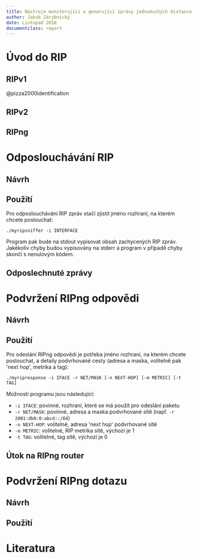 ```yaml
---
title: Nástroje monitorující a generující zprávy jednoduchých distance-vector protokolů
author: Jakub Zárybnický
date: Listopad 2018
documentclass: report
---
```


# Úvod do RIP
## RIPv1
@pizza2000identification

## RIPv2
## RIPng

# Odposlouchávání RIP
## Návrh
## Použití
Pro odposlouchávání RIP zpráv stačí zjistit jméno rozhraní, na kterém chcete
poslouchat:

    ./myripsniffer -i INTERFACE

Program pak bude na stdout vypisovat obsah zachycených RIP zpráv. Jakékoliv
chyby budou vypisovány na stderr a program v případě chyby skončí s nenulovým
kódem.

## Odposlechnuté zprávy


# Podvržení RIPng odpovědi
## Návrh
## Použití
Pro odeslání RIPng odpovědi je potřeba jméno rozhraní, na kterém chcete
poslouchat, a detaily podvrhované cesty (adresa a maska, volitelně pak 'next
hop', metrika a tag):

    ./myripresponse -i IFACE -r NET/MASK [-n NEXT-HOP] [-m METRIC] [-t TAG]

Možnosti programu jsou následující:
* `-i IFACE`: povinné, rozhraní, které se má použít pro odeslání paketu
* `-r NET/MASK`: povinné, adresa a maska podvrhované sítě (např. `-r 2001:db8:0:abcd::/64`)
* `-n NEXT-HOP`: volitelné, adresa 'next hop' podvrhované sítě
* `-m METRIC`: volitelné, RIP metrika sítě, výchozí je 1
* `-t TAG`: volitelné, tag sítě, výchozí je 0

## Útok na RIPng router

# Podvržení RIPng dotazu
## Návrh
## Použití


# Literatura

